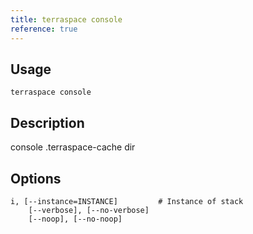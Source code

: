 ```yaml
---
title: terraspace console
reference: true
---
```


## Usage

    terraspace console

## Description

console .terraspace-cache dir


## Options

```
i, [--instance=INSTANCE]         # Instance of stack
    [--verbose], [--no-verbose]  
    [--noop], [--no-noop]        
```

